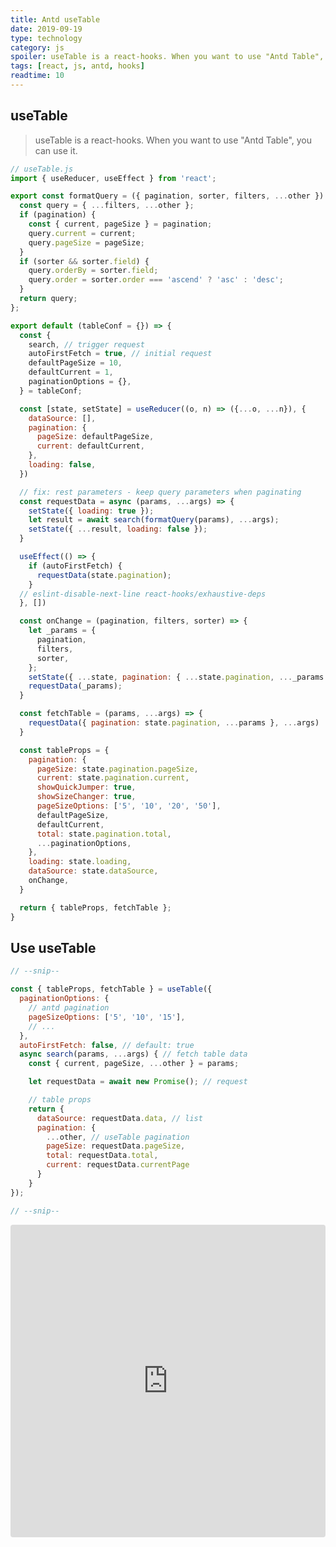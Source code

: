 ```yaml
---
title: Antd useTable
date: 2019-09-19
type: technology
category: js
spoiler: useTable is a react-hooks. When you want to use "Antd Table", you can use it.
tags: [react, js, antd, hooks]
readtime: 10
---
```


## useTable

> useTable is a react-hooks. When you want to use "Antd Table", you can use it.

```js
// useTable.js
import { useReducer, useEffect } from 'react';

export const formatQuery = ({ pagination, sorter, filters, ...other }) => {
  const query = { ...filters, ...other };
  if (pagination) {
    const { current, pageSize } = pagination;
    query.current = current;
    query.pageSize = pageSize;
  }
  if (sorter && sorter.field) {
    query.orderBy = sorter.field;
    query.order = sorter.order === 'ascend' ? 'asc' : 'desc';
  }
  return query;
};

export default (tableConf = {}) => {
  const {
    search, // trigger request
    autoFirstFetch = true, // initial request
    defaultPageSize = 10,
    defaultCurrent = 1,
    paginationOptions = {},
  } = tableConf;

  const [state, setState] = useReducer((o, n) => ({...o, ...n}), {
    dataSource: [],
    pagination: {
      pageSize: defaultPageSize,
      current: defaultCurrent,
    },
    loading: false,
  })

  // fix: rest parameters - keep query parameters when paginating
  const requestData = async (params, ...args) => {
    setState({ loading: true });
    let result = await search(formatQuery(params), ...args);
    setState({ ...result, loading: false });
  }

  useEffect(() => {
    if (autoFirstFetch) {
      requestData(state.pagination);
    }
  // eslint-disable-next-line react-hooks/exhaustive-deps
  }, [])

  const onChange = (pagination, filters, sorter) => {
    let _params = {
      pagination,
      filters,
      sorter,
    };
    setState({ ...state, pagination: { ...state.pagination, ..._params } });
    requestData(_params);
  }

  const fetchTable = (params, ...args) => {
    requestData({ pagination: state.pagination, ...params }, ...args)
  }

  const tableProps = {
    pagination: {
      pageSize: state.pagination.pageSize,
      current: state.pagination.current,
      showQuickJumper: true,
      showSizeChanger: true,
      pageSizeOptions: ['5', '10', '20', '50'],
      defaultPageSize,
      defaultCurrent,
      total: state.pagination.total,
      ...paginationOptions,
    },
    loading: state.loading,
    dataSource: state.dataSource,
    onChange,
  }

  return { tableProps, fetchTable };
}
```

## Use useTable

```js
// --snip--

const { tableProps, fetchTable } = useTable({
  paginationOptions: {
    // antd pagination
    pageSizeOptions: ['5', '10', '15'],
    // ...
  },
  autoFirstFetch: false, // default: true
  async search(params, ...args) { // fetch table data
    const { current, pageSize, ...other } = params;

    let requestData = await new Promise(); // request

    // table props
    return {
      dataSource: requestData.data, // list
      pagination: {
        ...other, // useTable pagination
        pageSize: requestData.pageSize,
        total: requestData.total,
        current: requestData.currentPage
      }
    }
});

// --snip--
```

<div style="max-width: 100%; overflow-x: auto; -webkit-overflow-scrolling: touch;">
  <iframe src="https://codesandbox.io/embed/lencx-antd-usetable-vgs9s?autoresize=1&fontsize=14&hidenavigation=1" title="lencx-antd-useTable" allow="geolocation; microphone; camera; midi; vr; accelerometer; gyroscope; payment; ambient-light-sensor; encrypted-media; usb" style="width:100%; height:500px; border:0; border-radius: 4px; overflow:hidden;" sandbox="allow-modals allow-forms allow-popups allow-scripts allow-same-origin"></iframe>
<div>